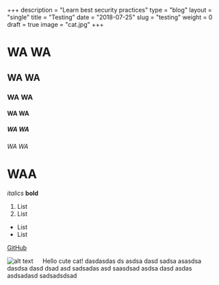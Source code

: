 +++
description = "Learn best security practices"
type = "blog"
layout = "single"
title = "Testing"
date = "2018-07-25"
slug = "testing"
weight = 0
draft = true
image = "cat.jpg"
+++

# WA WA
## WA WA
### WA WA
#### WA WA
##### WA WA
###### WA WA

# **WAA**


*italics*
**bold**

1. List
1. List

- List
- List

[GitHub](http://github.com)

![alt text](/created/img/cat.jpg "Title Text")
    &emsp; Hello cute cat! dasdasdas ds asdsa dasd sadsa asasdsa dasdsa dasd dsad asd sadsadas asd saasdsad asdsa dasd asdas asdsadasd sadsadsdsad 
 